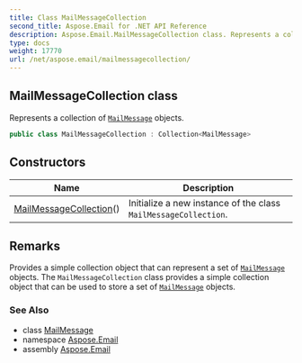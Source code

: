 ```yaml
---
title: Class MailMessageCollection
second_title: Aspose.Email for .NET API Reference
description: Aspose.Email.MailMessageCollection class. Represents a collection of MailMessage objects
type: docs
weight: 17770
url: /net/aspose.email/mailmessagecollection/
---
```

## MailMessageCollection class

Represents a collection of [`MailMessage`](../mailmessage/) objects.

```csharp
public class MailMessageCollection : Collection<MailMessage>
```

## Constructors

| Name | Description |
| --- | --- |
| [MailMessageCollection](mailmessagecollection/)() | Initialize a new instance of the class `MailMessageCollection`. |

## Remarks

Provides a simple collection object that can represent a set of [`MailMessage`](../mailmessage/) objects. The `MailMessageCollection` class provides a simple collection object that can be used to store a set of [`MailMessage`](../mailmessage/) objects.

### See Also

* class [MailMessage](../mailmessage/)
* namespace [Aspose.Email](../../aspose.email/)
* assembly [Aspose.Email](../../)


